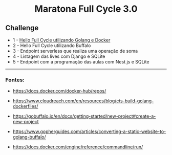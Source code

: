 # <p align="center">Maratona Full Cycle 3.0</p> 

## Challenge

* 1 - [Hello Full Cycle utilizando Golang e Docker](https://github.com/lcassiol/maratona-full-cycle3/tree/master/challenge-1)
* 2 - Hello Full Cycle utilizando Buffalo
* 3 - Endpoint serverless que realiza uma operação de soma
* 4 - Listagem das lives com Django e SQLite
* 5 - Endpoint com a programação das aulas com Nest.js e SQLite


-----------------------------
### Fontes: 

* https://docs.docker.com/docker-hub/repos/
* https://www.cloudreach.com/en/resources/blog/cts-build-golang-dockerfiles/

* https://gobuffalo.io/en/docs/getting-started/new-project#create-a-new-project
* https://www.gopherguides.com/articles/converting-a-static-website-to-golang-buffalo/
* https://docs.docker.com/engine/reference/commandline/run/
